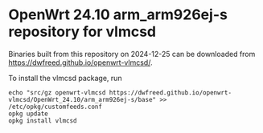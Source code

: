 OpenWrt 24.10 arm_arm926ej-s repository for vlmcsd
========

Binaries built from this repository on 2024-12-25 can be downloaded from <https://dwfreed.github.io/openwrt-vlmcsd/>.

To install the vlmcsd package, run

```
echo "src/gz openwrt-vlmcsd https://dwfreed.github.io/openwrt-vlmcsd/OpenWrt_24.10/arm_arm926ej-s/base" >> /etc/opkg/customfeeds.conf
opkg update
opkg install vlmcsd
```
